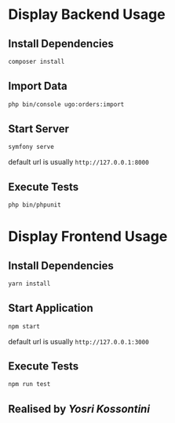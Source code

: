 # Display Backend Usage 

## Install Dependencies
```sh
composer install
```

## Import Data
```sh
php bin/console ugo:orders:import
```

## Start Server
```sh
symfony serve
```
default url is usually ```http://127.0.0.1:8000 ```


## Execute Tests
```sh
php bin/phpunit
```

# Display Frontend Usage 

## Install Dependencies
```sh
yarn install
```

## Start Application
```sh
npm start
```
default url is usually ```http://127.0.0.1:3000 ```

## Execute Tests
```sh
npm run test
```

## Realised by _Yosri Kossontini_

